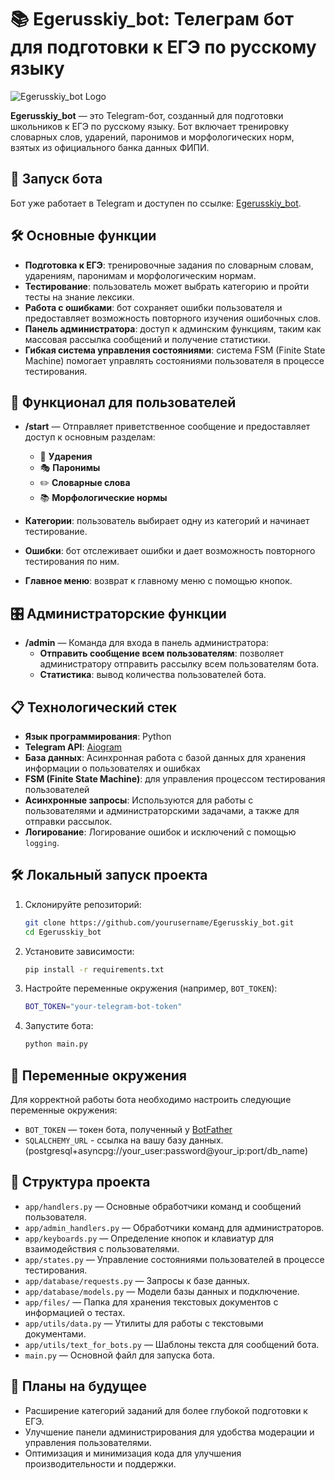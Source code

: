 
# 📚 Egerusskiy_bot: Телеграм бот для подготовки к ЕГЭ по русскому языку

![Egerusskiy_bot Logo](https://t.me/Egerusskiy_bot)

**Egerusskiy_bot** — это Telegram-бот, созданный для подготовки школьников к ЕГЭ по русскому языку. Бот включает тренировку словарных слов, ударений, паронимов и морфологических норм, взятых из официального банка данных ФИПИ.

## 📢 Запуск бота

Бот уже работает в Telegram и доступен по ссылке: [Egerusskiy_bot](https://t.me/Egerusskiy_bot).

## 🛠 Основные функции

- **Подготовка к ЕГЭ**: тренировочные задания по словарным словам, ударениям, паронимам и морфологическим нормам.
- **Тестирование**: пользователь может выбрать категорию и пройти тесты на знание лексики.
- **Работа с ошибками**: бот сохраняет ошибки пользователя и предоставляет возможность повторного изучения ошибочных слов.
- **Панель администратора**: доступ к админским функциям, таким как массовая рассылка сообщений и получение статистики.
- **Гибкая система управления состояниями**: система FSM (Finite State Machine) помогает управлять состояниями пользователя в процессе тестирования.
  
## 🚀 Функционал для пользователей

- **/start** — Отправляет приветственное сообщение и предоставляет доступ к основным разделам:
  - 📢 **Ударения**
  - 🎭 **Паронимы**
  - ✏️ **Словарные слова**
  - 📚 **Морфологические нормы**
  
- **Категории**: пользователь выбирает одну из категорий и начинает тестирование.
- **Ошибки**: бот отслеживает ошибки и дает возможность повторного тестирования по ним.
- **Главное меню**: возврат к главному меню с помощью кнопок.

## 🎛 Администраторские функции

- **/admin** — Команда для входа в панель администратора:
  - **Отправить сообщение всем пользователям**: позволяет администратору отправить рассылку всем пользователям бота.
  - **Статистика**: вывод количества пользователей бота.
  
## 📋 Технологический стек

- **Язык программирования**: Python
- **Telegram API**: [Aiogram](https://docs.aiogram.dev/)
- **База данных**: Асинхронная работа с базой данных для хранения информации о пользователях и ошибках
- **FSM (Finite State Machine)**: для управления процессом тестирования пользователей
- **Асинхронные запросы**: Используются для работы с пользователями и администраторскими задачами, а также для отправки рассылок.
- **Логирование**: Логирование ошибок и исключений с помощью `logging`.

## 🛠 Локальный запуск проекта

1. Склонируйте репозиторий:
   ```bash
   git clone https://github.com/yourusername/Egerusskiy_bot.git
   cd Egerusskiy_bot
   ```

2. Установите зависимости:
   ```bash
   pip install -r requirements.txt
   ```

3. Настройте переменные окружения (например, `BOT_TOKEN`):
   ```bash
   BOT_TOKEN="your-telegram-bot-token"
   ```

4. Запустите бота:
   ```bash
   python main.py
   ```

## 🔑 Переменные окружения

Для корректной работы бота необходимо настроить следующие переменные окружения:

- `BOT_TOKEN` — токен бота, полученный у [BotFather](https://t.me/BotFather)
- `SQLALCHEMY_URL` - ссылка на вашу базу данных. (postgresql+asyncpg://your_user:password@your_ip:port/db_name)

## 📄 Структура проекта

- `app/handlers.py` — Основные обработчики команд и сообщений пользователя.
- `app/admin_handlers.py` — Обработчики команд для администраторов.
- `app/keyboards.py` — Определение кнопок и клавиатур для взаимодействия с пользователями.
- `app/states.py` — Управление состояниями пользователей в процессе тестирования.
- `app/database/requests.py` — Запросы к базе данных.
- `app/database/models.py` — Модели базы данных и подключение.
- `app/files/` — Папка для хранения текстовых документов с информацией о тестах.
- `app/utils/data.py` — Утилиты для работы с текстовыми документами.
- `app/utils/text_for_bots.py` — Шаблоны текста для сообщений бота.
- `main.py` — Основной файл для запуска бота.

## 📝 Планы на будущее

- Расширение категорий заданий для более глубокой подготовки к ЕГЭ.
- Улучшение панели администрирования для удобства модерации и управления пользователями.
- Оптимизация и минимизация кода для улучшения производительности и поддержки.
